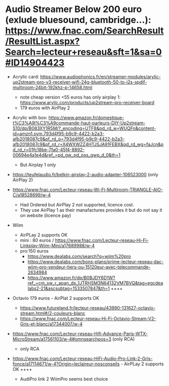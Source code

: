 # Audio Streamer Below 200 euro (exlude bluesound, cambridge...): https://www.fnac.com/SearchResult/ResultList.aspx?Search=lecteur+reseau&sft=1&sa=0#ID14904423

- Acrylic card: https://www.audiophonics.fr/en/streamer-modules/arylic-up2stream-pro-v3-receiver-wifi-24g-bluetooth-50-to-i2s-spdif-multiroom-24bit-192khz-p-14658.html
  - note cheap version <55 euros has only airplay 1: https://www.arylic.com/products/up2stream-pro-receiver-board 
  - 179 euros with AirPlay 2 

- Acrylic with box: https://www.amazon.fr/domestique-t%C3%A9l%C3%A9commande-haut-parleurs-DIY-Up2stream-S10/dp/B083XY1R5M/?_encoding=UTF8&pd_rd_w=WUQFn&content-id=amzn1.sym.793d4f95-b9c9-4422-b2a3-afb2018087c9&pf_rd_p=793d4f95-b9c9-4422-b2a3-afb2018087c9&pf_rd_r=X4WXWZZ4HTJSJA91FEBX&pd_rd_wg=faJcn&pd_rd_r=01fc18be-7fa0-45f4-8892-00694e4a1e4d&ref_=pd_gw_pd_pss_gwp_d_0&th=1
  - But Airplay 1 only

- https://teufelaudio.fr/belkin-airplay-2-audio-adapter-106523000 (only AirPlay 2)


- https://www.fnac.com/Lecteur-reseau-Wi-Fi-Multiroom-TRIANGLE-AIO-C/a18528699/w-4
  - Had Ordered but AirPlay 2 not supported, licence cost.
  - They use AirPlay 1 as their manafactures provides it but do not say it on website (licence pay)

- Wiim
  - AirPLay 2 supports OK
  - mini : 80 euros / https://www.fnac.com/Lecteur-reseau-Hi-Fi-Linkplay-Wiim-Mini/a17689988/w-4
  - pro:150 euros
    - https://www.dealabs.com/search?q=wiim%20pro
    - https://www.dealabs.com/bons-plans/prime-lecteur-reseau-dac-wiim-pro-vendeur-tiers-ou-15120eur-avec-telecommande-2634984
    - https://www.amazon.fr/dp/B0BJDY6D1W?ref_=cm_sw_r_apan_dp_1JTRHSM3N64132VM7BVQ&tag=egcdealabs2-21&ascsubtag=1533507847&th=1 ++++


- Octavio 179 euros - AirPlat 2 supports OK
  - https://www.futureland.fr/lecteur-reseau/43990-131627-octavio-stream.html#/2-couleurs-blanc
  - https://www.fnac.com/Lecteur-reseau-Hi-Fi-Octavio-Stream-V2-Gris-et-blanc/a17344007/w-4

- https://www.fnac.com/Lecteur-reseau-Hifi-Advance-Paris-WTX-MicroStream/a17561103/w-4#omnsearchpos=3 (only RCA)
  - only RCA

- https://www.fnac.com/Lecteur-reseau-HiFi-Audio-Pro-Link-2-Gris-fonce/a17114671/w-4?Origin=leclaireur-nosconseils  - AirPLay 2 supports OK ++++
  - AudiPro link 2
WiimPro seems best choice

<!-- OK CCL -->